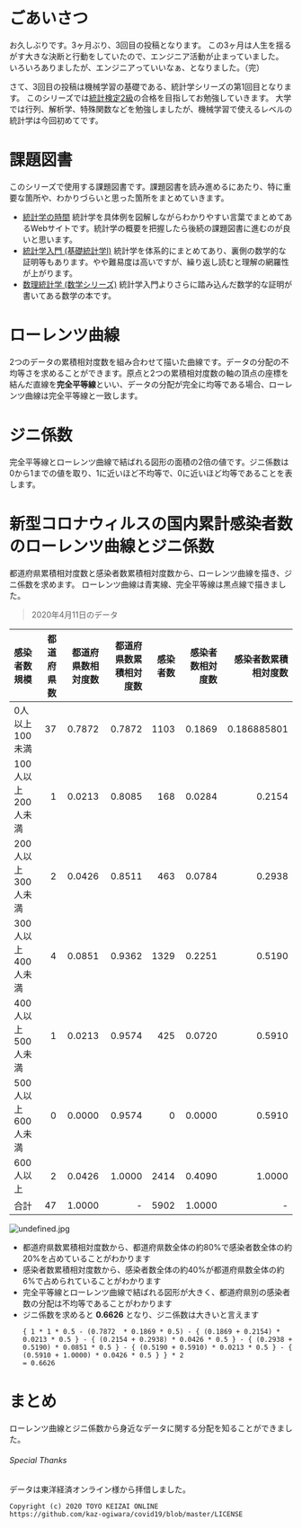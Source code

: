 # ごあいさつ
お久しぶりです。3ヶ月ぶり、3回目の投稿となります。
この3ヶ月は人生を揺るがす大きな決断と行動をしていたので、エンジニア活動が止まっていました。
いろいろありましたが、エンジニアっていいなぁ、となりました。（完）

さて、3回目の投稿は機械学習の基礎である、統計学シリーズの第1回目となります。
このシリーズでは[統計検定2級](http://www.toukei-kentei.jp/wp-content/uploads/grade2_hani_181214.pdf)の合格を目指してお勉強していきます。
大学では行列、解析学、特殊関数などを勉強しましたが、機械学習で使えるレベルの統計学は今回初めてです。

# 課題図書
このシリーズで使用する課題図書です。課題図書を読み進めるにあたり、特に重要な箇所や、わかりづらいと思った箇所をまとめていきます。

- [統計学の時間](https://bellcurve.jp/statistics/course/)
    統計学を具体例を図解しながらわかりやすい言葉でまとめてあるWebサイトです。統計学の概要を把握したら後続の課題図書に進むのが良いと思います。
- [統計学入門 (基礎統計学Ⅰ)](https://www.amazon.co.jp//dp/4130420658)
    統計学を体系的にまとめてあり、裏側の数学的な証明等もあります。やや難易度は高いですが、繰り返し読むと理解の網羅性が上がります。
- [数理統計学 (数学シリーズ)](https://www.amazon.co.jp/dp/4785314117)
    統計学入門よりさらに踏み込んだ数学的な証明が書いてある数学の本です。

# ローレンツ曲線
2つのデータの累積相対度数を組み合わせて描いた曲線です。データの分配の不均等さを求めることができます。原点と2つの累積相対度数の軸の頂点の座標を結んだ直線を**完全平等線**といい、データの分配が完全に均等である場合、ローレンツ曲線は完全平等線と一致します。

# ジニ係数
完全平等線とローレンツ曲線で結ばれる図形の面積の2倍の値です。ジニ係数は0から1までの値を取り、1に近いほど不均等で、0に近いほど均等であることを表します。

# 新型コロナウィルスの国内累計感染者数のローレンツ曲線とジニ係数
都道府県累積相対度数と感染者数累積相対度数から、ローレンツ曲線を描き、ジニ係数を求めます。
ローレンツ曲線は青実線、完全平等線は黒点線で描きました。

> 2020年4月11日のデータ

| 感染者数規模 | 都道府県数 | 都道府県数相対度数 | **都道府県数累積相対度数** | 感染者数 | 感染者数相対度数 | **感染者数累積相対度数** |
|:---|---:|---:|---:|---:|---:|---:|
|0人以上100未満|37|0.7872 |0.7872 |1103|0.1869|0.186885801|
|100人以上200人未満|1|0.0213 |0.8085 |168|0.0284|0.2154|
|200人以上300人未満|2|0.0426 |0.8511 |463|0.0784|0.2938|
|300人以上400人未満|4|0.0851 |0.9362 |1329|0.2251|0.5190|
|400人以上500人未満|1|0.0213 |0.9574 |425|0.0720|0.5910|
|500人以上600人未満|0|0.0000 |0.9574 |0|0.0000|0.5910|
|600人以上|2|0.0426 |1.0000 |2414|0.4090|1.0000 |
|合計|47|1.0000 |-|5902|1.0000 |-|

![undefined.jpg](https://s3.qrunch.io/ea691ef5617e0288951fbd3f46e195ad.png)

- 都道府県数累積相対度数から、都道府県数全体の約80%で感染者数全体の約20%を占めていることがわかります
- 感染者数累積相対度数から、感染者数全体の約40%が都道府県数全体の約6%で占められていることがわかります
- 完全平等線とローレンツ曲線で結ばれる図形が大きく、都道府県別の感染者数の分配は不均等であることがわかります
- ジニ係数を求めると **0.6626** となり、ジニ係数は大きいと言えます
    ```
    { 1 * 1 * 0.5 - (0.7872  * 0.1869 * 0.5) - { (0.1869 + 0.2154) * 0.0213 * 0.5 } - { (0.2154 + 0.2938) * 0.0426 * 0.5 } - { (0.2938 + 0.5190) * 0.0851 * 0.5 } - { (0.5190 + 0.5910) * 0.0213 * 0.5 } - { (0.5910 + 1.0000) * 0.0426 * 0.5 } } * 2
    = 0.6626
    ```
    
# まとめ
ローレンツ曲線とジニ係数から身近なデータに関する分配を知ることができました。

###### Special Thanks
データは東洋経済オンライン様から拝借しました。
```
Copyright (c) 2020 TOYO KEIZAI ONLINE
https://github.com/kaz-ogiwara/covid19/blob/master/LICENSE
```

